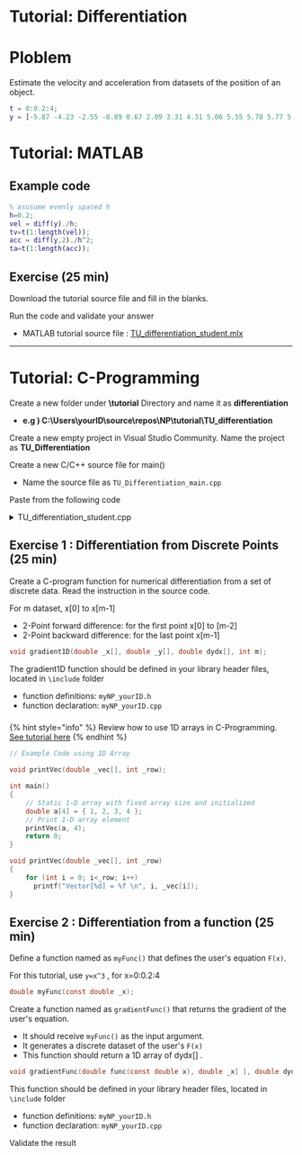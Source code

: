 # Tutorial: Differentiation



# Ploblem 

Estimate the velocity and acceleration from datasets of the position of an object.

```matlab
t = 0:0.2:4;
y = [-5.87 -4.23 -2.55 -0.89 0.67 2.09 3.31 4.31 5.06 5.55 5.78 5.77 5.52 5.08 4.46 3.72 2.88 2.00 1.10 0.23 -0.59];
```


# Tutorial: MATLAB

## Example code
```matlab
% asusume evenly spaced h
h=0.2;
vel = diff(y)./h;
tv=t(1:length(vel));
acc = diff(y,2)./h^2;
ta=t(1:length(acc));
```


## Exercise (25 min)

Download the tutorial source file and fill in the blanks. 

Run the code and validate your answer

* MATLAB tutorial source file : [TU\_differentiation\_student.mlx](https://github.com/ykkimhgu/NumericalProg-student/blob/main/tutorial/TU\_Differentiation/TU\_differentiation\_student\_2024.mlx)

***


# Tutorial: C-Programming


Create a new folder under **\tutorial** Directory and name it as **differentiation**

* **e.g ) C:\Users\yourID\source\repos\NP\tutorial\TU\_differentiation**

Create a new empty project in Visual Studio Community. Name the project as **TU\_Differentiation**

Create a new C/C++ source file for main()

* Name the source file as `TU_Differentiation_main.cpp`

Paste from the following code

<details>

<summary>TU_differentiation_student.cpp</summary>

```c
/*------------------------------------------------------------------------------\
@ Numerical Methods by Young-Keun Kim - Handong Global University

Author          : Young-Keun Kim
Created         : 01-04-2019
Modified        : 11-27-2023
Language/ver	: C in MSVS2017
Course		: Numerical Programming

Description      : [Tutorial]Differentiation.cpp
-------------------------------------------------------------------------------*/

#include "stdio.h"
#include "stdlib.h"

#include "../../include/myNP.h"
//#include "../../include/myNP_myID.h"

double myFunc(const double x);


int main(int argc, char* argv[])
{

	/*==========================================================================*/
	/*   Part 1 -     Differentiation from discrete dataset points              */
	/*==========================================================================*/

	printf("\n**************************************************");
	printf("\n|                     PART 1.                    |");
	printf("\n**************************************************\n");

	/************      Variables declaration & initialization      ************/
	int m = 21;
	double t[21] = { 0 };
	for (int i = 0; i < m; i++) t[i] = 0.2 * i;

	double x[] = { -5.87, -4.23, -2.55, -0.89, 0.67, 2.09, 3.31, 4.31, 5.06, 5.55, 5.78, 5.77, 5.52, 5.08, 4.46, 3.72, 2.88, 2.00, 1.10, 0.23, -0.59 };
	double  dxdt[21] = { 0 };

	/************      Solve  &	Show Output	   ************/
	// Differentiation from discrete dataset points
	
	// [YOUR CODE GOES HERE]
	// gradient1D(t, x, dxdt, m);
	// printVec(dxdt, m);

	

	/*==========================================================================*/
	/*   Part 2 -     Differentiation from a function                           */
	/*==========================================================================*/

	
	printf("\n**************************************************");
	printf("\n|                     PART 2.                    |");
	printf("\n**************************************************\n");

	/************      Variables declaration & initialization      ************/
	double xin = 2.5;
	double dydx[21] = { 0 };  // m=21 points

	// User defined function F(x)
	double y = myFunc(xin);
	printf("\n y=myFun(xin) = %f \n\n", y);


	/************      Solve  &	Show Output	   ************/
	// Estimate differentiation from the user defined function 
	
	// [YOUR CODE GOES HERE]
	// gradientFunc(myFunc, t, dydx, m);
	// printVec(dydx, m);


	system("pause");
	return 0;
}


// User defined function:  example  y=x*x
// Modify to User Function
double myFunc(const double x) {
	return  x * x;
}
```

</details>



## Exercise 1 : Differentiation from Discrete Points (25 min)

Create a C-program function for numerical differentiation from a set of discrete data. Read the instruction in the source code.

For m dataset, x\[0] to x\[m-1]

* 2-Point forward difference: for the first point x\[0] to \[m-2]
* 2-Point backward difference: for the last point x\[m-1]

```c
void gradient1D(double _x[], double _y[], double dydx[], int m);
```

The gradient1D function should be defined in your library header files, located in `\include` folder

* function definitions: `myNP_yourID.h`
* function declaration: `myNP_yourID.cpp`

###

{% hint style="info" %}
Review how to use 1D arrays in C-Programming.  [See tutorial here](../../c-programming/c-programming-review/array.md)
{% endhint %}

```c
// Example Code using 1D Array

void printVec(double _vec[], int _row);

int main()
{
	// Static 1-D array with fixed array size and initialized
	double a[4] = { 1, 2, 3, 4 };
	// Print 1-D array element
	printVec(a, 4);
	return 0;
}

void printVec(double _vec[], int _row)
{
	for (int i = 0; i<_row; i++)
	  printf("Vector[%d] = %f \n", i, _vec[i]);
}
```

###

## Exercise  2 : Differentiation from a function (25 min)

Define a function named as `myFunc()` that defines the user's equation `F(x)`.

For this tutorial, use `y=x^3` , for x=0:0.2:4

```c
double myFunc(const double _x);
```

Create a function named as `gradientFunc()` that returns the gradient of the user's equation.

* It should receive `myFunc()` as the input argument.
* It generates a discrete dataset of the user's `F(x)`
* This function should return a 1D array of dydx\[] .

```c
void gradientFunc(double func(const double x), double _x[ ], double dydx[ ], int m);
```

This function should be defined in your library header files, located in `\include` folder

* function definitions: `myNP_yourID.h`
* function declaration: `myNP_yourID.cpp`

Validate the result
